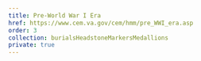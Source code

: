```yaml
---
title: Pre-World War I Era
href: https://www.cem.va.gov/cem/hmm/pre_WWI_era.asp
order: 3
collection: burialsHeadstoneMarkersMedallions
private: true
---
```

